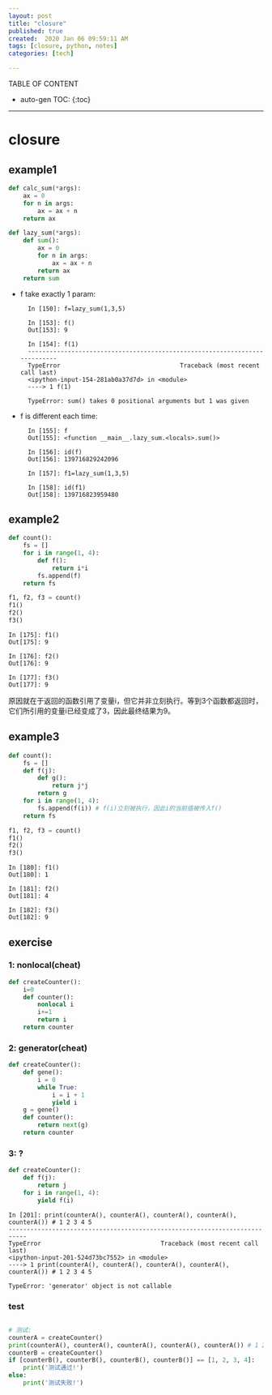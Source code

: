 ```yaml
---
layout: post
title: "closure"
published: true
created:  2020 Jan 06 09:59:11 AM
tags: [closure, python, notes]
categories: [tech]

---
```


TABLE OF CONTENT

* auto-gen TOC:
{:toc}

- - -

# closure

## example1


```python
def calc_sum(*args):
    ax = 0
    for n in args:
        ax = ax + n
    return ax
```

```python
def lazy_sum(*args):
    def sum():
        ax = 0
        for n in args:
            ax = ax + n
        return ax
    return sum
```

* f take exactly 1 param:

        In [150]: f=lazy_sum(1,3,5)                                                               

        In [153]: f()                                                                             
        Out[153]: 9

        In [154]: f(1)                                                                            
        ---------------------------------------------------------------------------
        TypeError                                 Traceback (most recent call last)
        <ipython-input-154-281ab0a37d7d> in <module>
        ----> 1 f(1)

        TypeError: sum() takes 0 positional arguments but 1 was given

* f is different each time:

        In [155]: f                                                                               
        Out[155]: <function __main__.lazy_sum.<locals>.sum()>

        In [156]: id(f)                                                                           
        Out[156]: 139716829242096

        In [157]: f1=lazy_sum(1,3,5)                                                              

        In [158]: id(f1)                                                                          
        Out[158]: 139716823959480

## example2

```python
def count():
    fs = []
    for i in range(1, 4):
        def f():
            return i*i
        fs.append(f)
    return fs

f1, f2, f3 = count()
f1()
f2()
f3()
```

    In [175]: f1()                                                                            
    Out[175]: 9

    In [176]: f2()                                                                            
    Out[176]: 9

    In [177]: f3()                                                                            
    Out[177]: 9

原因就在于返回的函数引用了变量i，但它并非立刻执行。等到3个函数都返回时，它们所引用的变量i已经变成了3，因此最终结果为9。

## example3

```python
def count():
    fs = []
    def f(j):
        def g():
            return j*j
        return g
    for i in range(1, 4):
        fs.append(f(i)) # f(i)立刻被执行，因此i的当前值被传入f()
    return fs

f1, f2, f3 = count()
f1()
f2()
f3()

```

    In [180]: f1()                                                                            
    Out[180]: 1

    In [181]: f2()                                                                            
    Out[181]: 4

    In [182]: f3()                                                                            
    Out[182]: 9



## exercise

### 1: nonlocal(cheat)

```python
def createCounter():
    i=0
    def counter():
        nonlocal i
        i+=1
        return i
    return counter
```

### 2: generator(cheat)

```python
def createCounter():
    def gene():
        i = 0
        while True:
            i = i + 1
            yield i
    g = gene()
    def counter():
        return next(g)
    return counter
```

### 3: ?


```python
def createCounter():
    def f(j):
        return j
    for i in range(1, 4):
        yield f(i)
```

    In [201]: print(counterA(), counterA(), counterA(), counterA(), counterA()) # 1 2 3 4 5   
    ---------------------------------------------------------------------------
    TypeError                                 Traceback (most recent call last)
    <ipython-input-201-524d73bc7552> in <module>
    ----> 1 print(counterA(), counterA(), counterA(), counterA(), counterA()) # 1 2 3 4 5

    TypeError: 'generator' object is not callable

### test

```python

# 测试:
counterA = createCounter()
print(counterA(), counterA(), counterA(), counterA(), counterA()) # 1 2 3 4 5
counterB = createCounter()
if [counterB(), counterB(), counterB(), counterB()] == [1, 2, 3, 4]:
    print('测试通过!')
else:
    print('测试失败!')
```






